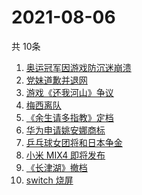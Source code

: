 # 2021-08-06
  共 10条

  <!-- BEGIN -->
  <!-- 最后更新时间:Fri Aug 06 2021 11:08:33 GMT+0000 (Coordinated Universal Time) -->
  1. [奥运冠军因游戏防沉迷崩溃](https://www.zhihu.com/search?q=网络游戏)
1. [党妹道歉并退网](https://www.zhihu.com/search?q=党妹)
1. [游戏《还我河山》争议](https://www.zhihu.com/search?q=还我河山)
1. [梅西离队](https://www.zhihu.com/search?q=梅西)
1. [《余生请多指教》定档](https://www.zhihu.com/search?q=余生请多指教)
1. [华为申请姚安娜商标](https://www.zhihu.com/search?q=姚安娜商标)
1. [乒乓球女团将和日本争金](https://www.zhihu.com/search?q=乒乓球女团)
1. [小米 MIX4 即将发布](https://www.zhihu.com/search?q=小米mix4)
1. [《长津湖》撤档](https://www.zhihu.com/search?q=长津湖)
1. [switch 烧屏](https://www.zhihu.com/search?q=switch)
  <!-- END -->
  